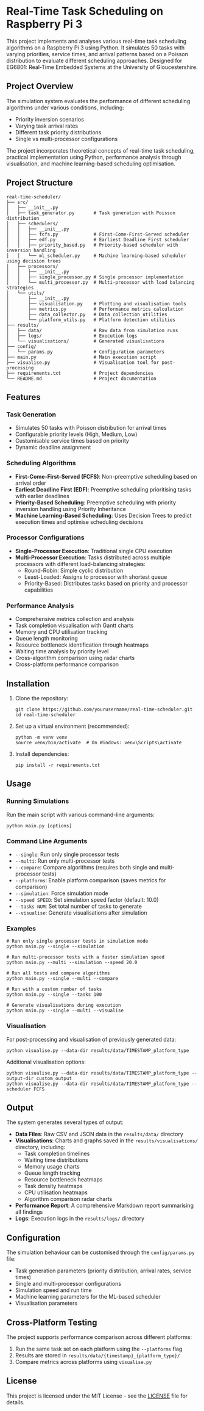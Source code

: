 # Real-Time Task Scheduling on Raspberry Pi 3

This project implements and analyses various real-time task scheduling algorithms on a Raspberry Pi 3 using Python. It simulates 50 tasks with varying priorities, service times, and arrival patterns based on a Poisson distribution to evaluate different scheduling approaches. Designed for EG6801: Real-Time Embedded Systems at the University of Gloucestershire.

## Project Overview

The simulation system evaluates the performance of different scheduling algorithms under various conditions, including:
- Priority inversion scenarios
- Varying task arrival rates
- Different task priority distributions
- Single vs multi-processor configurations

The project incorporates theoretical concepts of real-time task scheduling, practical implementation using Python, performance analysis through visualisation, and machine learning-based scheduling optimisation.

## Project Structure

```
real-time-scheduler/
├── src/
│   ├── __init__.py
│   ├── task_generator.py       # Task generation with Poisson distribution
│   ├── schedulers/
│   │   ├── __init__.py
│   │   ├── fcfs.py             # First-Come-First-Served scheduler
│   │   ├── edf.py              # Earliest Deadline First scheduler
│   │   ├── priority_based.py   # Priority-based scheduler with inversion handling
│   │   └── ml_scheduler.py     # Machine learning-based scheduler using decision trees
│   ├── processors/
│   │   ├── __init__.py
│   │   ├── single_processor.py # Single processor implementation
│   │   └── multi_processor.py  # Multi-processor with load balancing strategies
│   └── utils/
│       ├── __init__.py
│       ├── visualisation.py    # Plotting and visualisation tools
│       ├── metrics.py          # Performance metrics calculation
│       ├── data_collector.py   # Data collection utilities
│       └── platform_utils.py   # Platform detection utilities
├── results/
│   ├── data/                   # Raw data from simulation runs
│   ├── logs/                   # Execution logs
│   └── visualisations/         # Generated visualisations
├── config/
│   └── params.py               # Configuration parameters
├── main.py                     # Main execution script
├── visualise.py                # Visualisation tool for post-processing
├── requirements.txt            # Project dependencies
└── README.md                   # Project documentation
```

## Features

### Task Generation
- Simulates 50 tasks with Poisson distribution for arrival times
- Configurable priority levels (High, Medium, Low)
- Customisable service times based on priority
- Dynamic deadline assignment

### Scheduling Algorithms
- **First-Come-First-Served (FCFS)**: Non-preemptive scheduling based on arrival order
- **Earliest Deadline First (EDF)**: Preemptive scheduling prioritising tasks with earlier deadlines
- **Priority-Based Scheduling**: Preemptive scheduling with priority inversion handling using Priority Inheritance
- **Machine Learning-Based Scheduling**: Uses Decision Trees to predict execution times and optimise scheduling decisions

### Processor Configurations
- **Single-Processor Execution**: Traditional single CPU execution
- **Multi-Processor Execution**: Tasks distributed across multiple processors with different load-balancing strategies:
  - Round-Robin: Simple cyclic distribution
  - Least-Loaded: Assigns to processor with shortest queue
  - Priority-Based: Distributes tasks based on priority and processor capabilities

### Performance Analysis
- Comprehensive metrics collection and analysis
- Task completion visualisation with Gantt charts
- Memory and CPU utilisation tracking
- Queue length monitoring
- Resource bottleneck identification through heatmaps
- Waiting time analysis by priority level
- Cross-algorithm comparison using radar charts
- Cross-platform performance comparison

## Installation

1. Clone the repository:
   ```
   git clone https://github.com/yourusername/real-time-scheduler.git
   cd real-time-scheduler
   ```

2. Set up a virtual environment (recommended):
   ```
   python -m venv venv
   source venv/bin/activate  # On Windows: venv\Scripts\activate
   ```

3. Install dependencies:
   ```
   pip install -r requirements.txt
   ```

## Usage

### Running Simulations

Run the main script with various command-line arguments:

```
python main.py [options]
```

### Command Line Arguments

- `--single`: Run only single processor tests
- `--multi`: Run only multi-processor tests
- `--compare`: Compare algorithms (requires both single and multi-processor tests)
- `--platforms`: Enable platform comparison (saves metrics for comparison)
- `--simulation`: Force simulation mode
- `--speed SPEED`: Set simulation speed factor (default: 10.0)
- `--tasks NUM`: Set total number of tasks to generate
- `--visualise`: Generate visualisations after simulation

### Examples

```
# Run only single processor tests in simulation mode
python main.py --single --simulation

# Run multi-processor tests with a faster simulation speed
python main.py --multi --simulation --speed 20.0

# Run all tests and compare algorithms
python main.py --single --multi --compare

# Run with a custom number of tasks
python main.py --single --tasks 100

# Generate visualisations during execution
python main.py --single --multi --visualise
```

### Visualisation

For post-processing and visualisation of previously generated data:

```
python visualise.py --data-dir results/data/TIMESTAMP_platform_type
```

Additional visualisation options:
```
python visualise.py --data-dir results/data/TIMESTAMP_platform_type --output-dir custom_output
python visualise.py --data-dir results/data/TIMESTAMP_platform_type --scheduler FCFS
```

## Output

The system generates several types of output:

- **Data Files**: Raw CSV and JSON data in the `results/data/` directory
- **Visualisations**: Charts and graphs saved in the `results/visualisations/` directory, including:
  - Task completion timelines
  - Waiting time distributions
  - Memory usage charts
  - Queue length tracking
  - Resource bottleneck heatmaps
  - Task density heatmaps
  - CPU utilisation heatmaps
  - Algorithm comparison radar charts
- **Performance Report**: A comprehensive Markdown report summarising all findings
- **Logs**: Execution logs in the `results/logs/` directory

## Configuration

The simulation behaviour can be customised through the `config/params.py` file:

- Task generation parameters (priority distribution, arrival rates, service times)
- Single and multi-processor configurations
- Simulation speed and run time
- Machine learning parameters for the ML-based scheduler
- Visualisation parameters

## Cross-Platform Testing

The project supports performance comparison across different platforms:

1. Run the same task set on each platform using the `--platforms` flag
2. Results are stored in `results/data/{timestamp}_{platform_type}/`
3. Compare metrics across platforms using `visualise.py`

## License

This project is licensed under the MIT License - see the [LICENSE](LICENSE) file for details.